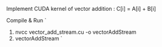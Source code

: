 Implement CUDA kernel of vector addition
: C[i] = A[i] + B[i]

Compile & Run
`
1. nvcc vector_add_stream.cu -o vectorAddStream
2. vectorAddStream
`